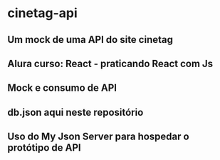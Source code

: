# cinetag-api
## Um mock de uma API do site cinetag
## Alura curso: React - praticando React com Js
## Mock e consumo de API 
## db.json aqui neste repositório 
## Uso do My Json Server para hospedar o protótipo de API
